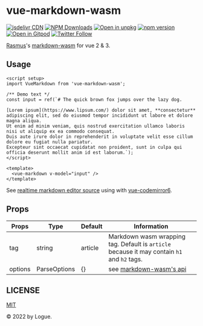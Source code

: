 # vue-markdown-wasm

[![jsdelivr CDN](https://data.jsdelivr.com/v1/package/npm/vue-markdown-wasm/badge)](https://www.jsdelivr.com/package/npm/vue-markdown-wasm)
[![NPM Downloads](https://img.shields.io/npm/dm/vue-markdown-wasm.svg?style=flat)](https://www.npmjs.com/package/vue-markdown-wasm)
[![Open in unpkg](https://img.shields.io/badge/Open%20in-unpkg-blue)](https://uiwjs.github.io/npm-unpkg/#/pkg/vue-markdown-wasm/file/README.md)
[![npm version](https://img.shields.io/npm/v/vue-markdown-wasm.svg)](https://www.npmjs.com/package/vue-markdown-wasm)
[![Open in Gitpod](https://shields.io/badge/Open%20in-Gitpod-green?logo=Gitpod)](https://gitpod.io/#https://github.com/logue/vue-markdown-wasm)
[![Twitter Follow](https://img.shields.io/twitter/follow/logue256?style=plastic)](https://twitter.com/logue256)

[Rasmus](https://github.com/rsms)'s [markdown-wasm](https://github.com/rsms/markdown-wasm/) for vue 2 & 3.

## Usage

```vue
<script setup>
import VueMarkdown from 'vue-markdown-wasm';

/** Demo text */
const input = ref(`# The quick brown fox jumps over the lazy dog.

[Lorem ipsum](https://www.lipsum.com/) dolor sit amet, **consectetur** adipiscing elit, sed do eiusmod tempor incididunt ut labore et dolore magna aliqua.
Ut enim ad minim veniam, quis nostrud exercitation ullamco laboris nisi ut aliquip ex ea commodo consequat.
Duis aute irure dolor in reprehenderit in voluptate velit esse cillum dolore eu fugiat nulla pariatur.
Excepteur sint occaecat cupidatat non proident, sunt in culpa qui officia deserunt mollit anim id est laborum.`);
</script>

<template>
  <vue-markdown v-model="input" />
</template>
```

See [realtime markdown editor source](./dev/DemoPage.vue) using with [vue-codemirror6](https://github.com/logue/vue-codemirror6).

## Props

| Props   | Type         | Default | Information                                                                                 |
| ------- | ------------ | ------- | ------------------------------------------------------------------------------------------- |
| tag     | string       | article | Markdown wasm wrapping tag. Default is `article` because it may contain `h1` and `h2` tags. |
| options | ParseOptions | {}      | see [markdown-wasm's api](https://github.com/rsms/markdown-wasm/#api)                       |

## LICENSE

[MIT](LICENSE)

&copy; 2022 by Logue.
